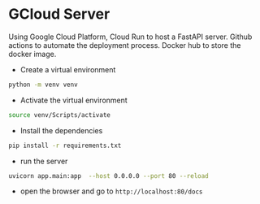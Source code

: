 # GCloud Server

Using Google Cloud Platform, Cloud Run  to host a FastAPI server. Github actions to automate the deployment process. Docker hub to store the docker image.

- Create a virtual environment

```bash
python -m venv venv
```

- Activate the virtual environment

```bash
source venv/Scripts/activate
```

- Install the dependencies

```bash
pip install -r requirements.txt
```

- run the server

```bash
uvicorn app.main:app  --host 0.0.0.0 --port 80 --reload
```

- open the browser and go to `http://localhost:80/docs`
